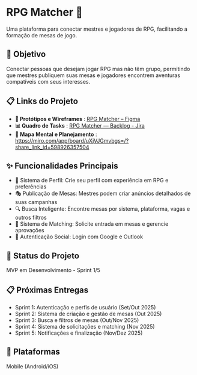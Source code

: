 # RPG Matcher 🎲

Uma plataforma para conectar mestres e jogadores de RPG, facilitando a formação de mesas de jogo.

## 🎯 Objetivo

Conectar pessoas que desejam jogar RPG mas não têm grupo, permitindo que mestres publiquem suas mesas e jogadores encontrem aventuras compatíveis com seus interesses.

## 📋 Links do Projeto

* **🎨 Protótipos e Wireframes** : [RPG Matcher – Figma](https://www.figma.com/design/MjsrM7YRlg2IzG0KvcEDOn/RPG-Matcher?node-id=0-1&p=f&t=Nxt1ZwubgBfY9ezf-0)
* **📊 Quadro de Tasks** : [RPG Matcher — Backlog - Jira](https://leafarmarcal-fullstack.atlassian.net/jira/software/projects/RPGM/boards/1/backlog?epics=visible&selectedIssue=RPGM-10)
* **🧠 Mapa Mental e Planejamento** : https://miro.com/app/board/uXjVJGmvbgs=/?share_link_id=598926357504

## ✨ Funcionalidades Principais

* 👤 Sistema de Perfil: Crie seu perfil com experiência em RPG e preferências
* 🎭 Publicação de Mesas: Mestres podem criar anúncios detalhados de suas campanhas
* 🔍 Busca Inteligente: Encontre mesas por sistema, plataforma, vagas e outros filtros
* 🤝 Sistema de Matching: Solicite entrada em mesas e gerencie aprovações
* 🔐 Autenticação Social: Login com Google e Outlook

## 🚀 Status do Projeto

MVP em Desenvolvimento - Sprint 1/5

## 📋 Próximas Entregas

* Sprint 1: Autenticação e perfis de usuário (Set/Out 2025)
* Sprint 2: Sistema de criação e gestão de mesas (Out 2025)
* Sprint 3: Busca e filtros de mesas (Out/Nov 2025)
* Sprint 4: Sistema de solicitações e matching (Nov 2025)
* Sprint 5: Notificações e finalização (Nov/Dez 2025)


## 📱 Plataformas

Mobile (Android/iOS)
